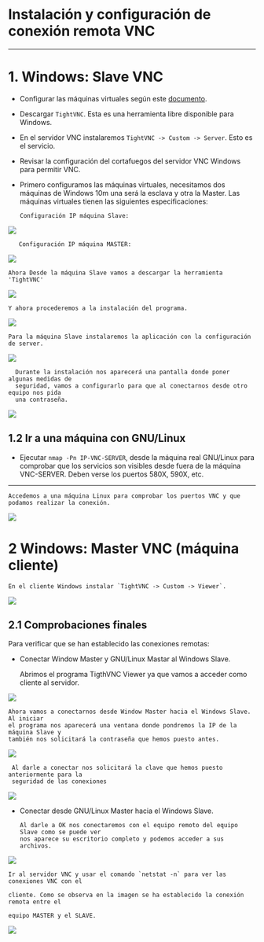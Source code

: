 # Instalación y configuración de conexión remota VNC
---
# 1. Windows: Slave VNC
* Configurar las máquinas virtuales según este [documento](../../global/configuracion/).
* Descargar `TightVNC`. Esta es una herramienta libre disponible para Windows.
* En el servidor VNC instalaremos `TightVNC -> Custom -> Server`. Esto es el servicio.
* Revisar la configuración del cortafuegos del servidor VNC Windows para permitir VNC.


* Primero configuramos las máquinas virtuales, necesitamos dos máquinas de Windows 10m una será la esclava y otra la Master. Las máquinas virtuales tienen las siguientes especificaciones:

      Configuración IP máquina Slave:



![ ](./images/11.png)



       Configuración IP máquina MASTER:


![ ](./images/12.png)


    Ahora Desde la máquina Slave vamos a descargar la herramienta 'TightVNC'

![](./images/1-1.png)


    Y ahora procederemos a la instalación del programa.



![](./images/1.png)


    Para la máquina Slave instalaremos la aplicación con la configuración de server.


![](./images/2.png)


      Durante la instalación nos aparecerá una pantalla donde poner algunas medidas de
      seguridad, vamos a configurarlo para que al conectarnos desde otro equipo nos pida
      una contraseña.


![](./images/3.png)



## 1.2 Ir a una máquina con GNU/Linux
* Ejecutar `nmap -Pn IP-VNC-SERVER`, desde la máquina real GNU/Linux para comprobar
que los servicios son visibles desde fuera de la máquina VNC-SERVER. Deben verse los puertos 580X, 590X, etc.
---

    Accedemos a una máquina Linux para comprobar los puertos VNC y que podamos realizar la conexión.

![](./images/7.png)



# 2 Windows: Master VNC (máquina cliente)

    En el cliente Windows instalar `TightVNC -> Custom -> Viewer`.


![](./images/4.png)



## 2.1 Comprobaciones finales

Para verificar que se han establecido las conexiones remotas:
* Conectar Window Master y GNU/Linux Mastar al Windows Slave.


    Abrimos el programa TigthVNC Viewer ya que vamos a acceder como cliente al servidor.


![](./images/13.png)



    Ahora vamos a conectarnos desde Window Master hacia el Windows Slave. Al iniciar
    el programa nos aparecerá una ventana donde pondremos la IP de la máquina Slave y
    también nos solicitará la contraseña que hemos puesto antes.


![](./images/6.png)


     Al darle a conectar nos solicitará la clave que hemos puesto anteriormente para la
     seguridad de las conexiones

![](./images/9.png)


* Conectar desde GNU/Linux Master hacia el Windows Slave.

      Al darle a OK nos conectaremos con el equipo remoto del equipo Slave como se puede ver
      nos aparece su escritorio completo y podemos acceder a sus archivos.


![](./images/10.png)




    Ir al servidor VNC y usar el comando `netstat -n` para ver las conexiones VNC con el

    cliente. Como se observa en la imagen se ha establecido la conexión remota entre el

    equipo MASTER y el SLAVE.


![](./images/5.png)
